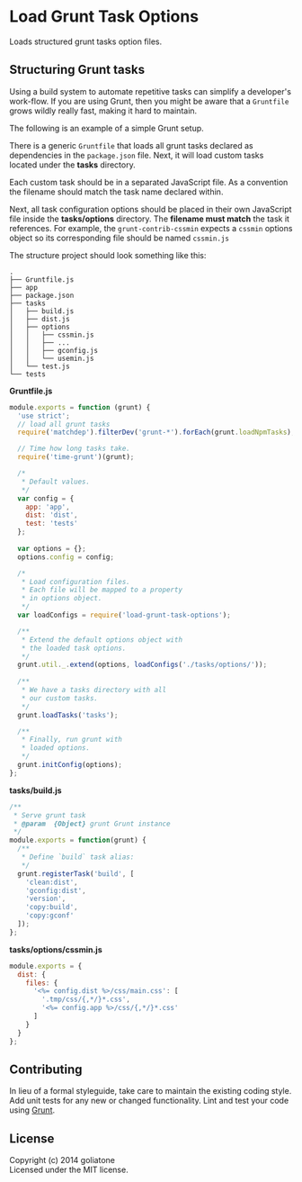 # Load Grunt Task Options

Loads structured grunt tasks option files.

## Structuring Grunt tasks

Using a build system to automate repetitive tasks can simplify a developer's work-flow. If you are using Grunt, then you might be aware that a `Gruntfile` grows wildly really fast, making it hard to maintain.

The following is an example of a simple Grunt setup. 

There is a generic `Gruntfile` that loads all grunt tasks declared as dependencies in the `package.json` file.
Next, it will load custom tasks located under the **tasks** directory. 

Each custom task should be in a separated JavaScript file. As a convention the filename should match the task name declared within.

Next, all task configuration options should be placed in their own JavaScript file inside the **tasks/options** directory. The **filename must match** the task it references. For example, the `grunt-contrib-cssmin` expects a `cssmin` options object so its corresponding file should be named `cssmin.js`

The structure project should look something like this:

```
.
├── Gruntfile.js
├── app
├── package.json
├── tasks
│   ├── build.js
│   ├── dist.js
│   ├── options
│   │   ├── cssmin.js
│   │   ├── ...
│   │   ├── gconfig.js
│   │   └── usemin.js
│   └── test.js
└── tests
```

**Gruntfile.js**

```javascript
module.exports = function (grunt) {
  'use strict';  
  // load all grunt tasks
  require('matchdep').filterDev('grunt-*').forEach(grunt.loadNpmTasks);

  // Time how long tasks take.
  require('time-grunt')(grunt);

  /*
   * Default values.
   */
  var config = {
    app: 'app',
    dist: 'dist',
    test: 'tests'
  };
  
  var options = {};
  options.config = config;

  /*
   * Load configuration files.
   * Each file will be mapped to a property
   * in options object.
   */
  var loadConfigs = require('load-grunt-task-options');

  /**
   * Extend the default options object with
   * the loaded task options. 
   */
  grunt.util._.extend(options, loadConfigs('./tasks/options/'));  
  
  /**
   * We have a tasks directory with all
   * our custom tasks.
   */
  grunt.loadTasks('tasks');

  /**
   * Finally, run grunt with 
   * loaded options.
   */
  grunt.initConfig(options);
};
```


**tasks/build.js**

```javascript
/**
 * Serve grunt task
 * @param  {Object} grunt Grunt instance
 */
module.exports = function(grunt) {
  /**
   * Define `build` task alias:
   */
  grunt.registerTask('build', [
    'clean:dist',
    'gconfig:dist',
    'version',
    'copy:build',
    'copy:gconf'
  ]);
};
```

**tasks/options/cssmin.js**

```javascript
module.exports = {
  dist: {
    files: {
      '<%= config.dist %>/css/main.css': [
        '.tmp/css/{,*/}*.css',
        '<%= config.app %>/css/{,*/}*.css'
      ]
    }
  }
};
```

## Contributing
In lieu of a formal styleguide, take care to maintain the existing coding style. Add unit tests for any new or changed functionality. Lint and test your code using [Grunt](http://gruntjs.com/).

## License
Copyright (c) 2014 goliatone  
Licensed under the MIT license.
